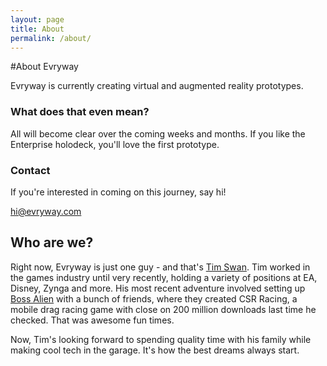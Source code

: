 ```yaml
---
layout: page
title: About
permalink: /about/
---
```


#About Evryway

Evryway is currently creating virtual and augmented reality prototypes.

### What does that even mean?

All will become clear over the coming weeks and months. If you like the Enterprise holodeck, you'll love the first prototype.

### Contact

If you're interested in coming on this journey, say hi!

[hi@evryway.com](mailto:hi@evryway.com)


## Who are we?

Right now, Evryway is just one guy - and that's [Tim Swan](https://www.linkedin.com/in/tim-swan-14b1b). Tim worked in
the games industry until very recently, holding a variety of positions at EA, Disney, Zynga and more. His most recent
adventure involved setting up [Boss Alien](http://www.bossalien.com) with a bunch of friends, where they created
CSR Racing, a mobile drag racing game with close on 200 million downloads last time he checked. That was awesome fun times.


Now, Tim's looking forward to spending quality time with his family while making cool tech in the garage. It's how the best
dreams always start.




